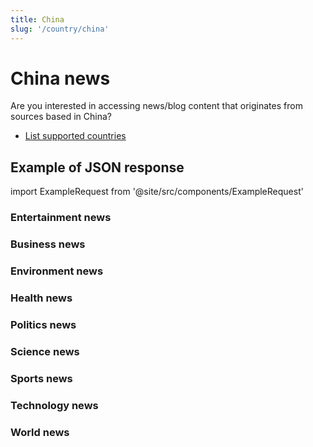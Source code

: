 ```yaml
---
title: China
slug: '/country/china'
---
```


# China news

Are you interested in accessing news/blog content that originates from sources based in China?

- [List supported countries](/get-articles/countries)

## Example of JSON response

import ExampleRequest from '@site/src/components/ExampleRequest'

### Entertainment news
<ExampleRequest url="https://api.apitube.io/v1/news/articles?limit=2&category=news/Arts_and_Entertainment&country=cn"></ExampleRequest>

### Business news
<ExampleRequest url="https://api.apitube.io/v1/news/articles?limit=2&category=news/Business&country=cn"></ExampleRequest>

### Environment news
<ExampleRequest url="https://api.apitube.io/v1/news/articles?limit=2&category=news/Environment&country=cn"></ExampleRequest>

### Health news
<ExampleRequest url="https://api.apitube.io/v1/news/articles?limit=2&category=news/Health&country=cn"></ExampleRequest>

### Politics news
<ExampleRequest url="https://api.apitube.io/v1/news/articles?limit=2&category=news/Politics&country=cn"></ExampleRequest>

### Science news
<ExampleRequest url="https://api.apitube.io/v1/news/articles?limit=2&category=news/Science&country=cn"></ExampleRequest>

### Sports news
<ExampleRequest url="https://api.apitube.io/v1/news/articles?limit=2&category=news/Sports&country=cn"></ExampleRequest>

### Technology news
<ExampleRequest url="https://api.apitube.io/v1/news/articles?limit=2&category=news/Technology&country=cn"></ExampleRequest>

### World news
<ExampleRequest url="https://api.apitube.io/v1/news/articles?limit=2&category=news/World&country=cn"></ExampleRequest>
